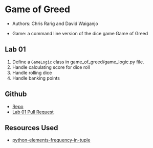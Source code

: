 # Game of Greed

- Authors: Chris Rarig and David Waiganjo

- Game: a command line version of the dice game Game of Greed

## Lab 01

1. Define a `GameLogic` class in game_of_greed/game_logic.py file.
2. Handle calculating score for dice roll
3. Handle rolling dice
4. Handle banking points

## Github

- [Repo](https://github.com/Daviey52/game-of-greed)
- [Lab 01 Pull Request](https://github.com/Daviey52/game-of-greed/pull/2)

## Resources Used


- [python-elements-frequency-in-tuple](https://www.geeksforgeeks.org/python-elements-frequency-in-tuple/)

